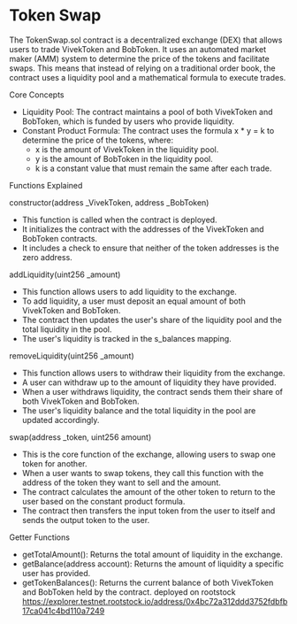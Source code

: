  # Token Swap 
 The TokenSwap.sol contract is a decentralized exchange (DEX) that allows
   users to trade VivekToken and BobToken. It uses an automated market
  maker (AMM) system to determine the price of the tokens and facilitate
  swaps. This means that instead of relying on a traditional order book,
  the contract uses a liquidity pool and a mathematical formula to execute
   trades.

  Core Concepts

   * Liquidity Pool: The contract maintains a pool of both VivekToken and
     BobToken, which is funded by users who provide liquidity.
   * Constant Product Formula: The contract uses the formula x * y = k to
     determine the price of the tokens, where:
       * x is the amount of VivekToken in the liquidity pool.
       * y is the amount of BobToken in the liquidity pool.
       * k is a constant value that must remain the same after each trade.

  Functions Explained

  constructor(address _VivekToken, address _BobToken)

   * This function is called when the contract is deployed.
   * It initializes the contract with the addresses of the VivekToken and
     BobToken contracts.
   * It includes a check to ensure that neither of the token addresses is
     the zero address.

  addLiquidity(uint256 _amount)

   * This function allows users to add liquidity to the exchange.
   * To add liquidity, a user must deposit an equal amount of both
     VivekToken and BobToken.
   * The contract then updates the user's share of the liquidity pool and
     the total liquidity in the pool.
   * The user's liquidity is tracked in the s_balances mapping.

  removeLiquidity(uint256 _amount)

   * This function allows users to withdraw their liquidity from the
     exchange.
   * A user can withdraw up to the amount of liquidity they have provided.
   * When a user withdraws liquidity, the contract sends them their share
     of both VivekToken and BobToken.
   * The user's liquidity balance and the total liquidity in the pool are
     updated accordingly.

  swap(address _token, uint256 amount)

   * This is the core function of the exchange, allowing users to swap one
      token for another.
   * When a user wants to swap tokens, they call this function with the
     address of the token they want to sell and the amount.
   * The contract calculates the amount of the other token to return to
     the user based on the constant product formula.
   * The contract then transfers the input token from the user to itself
     and sends the output token to the user.

  Getter Functions

   * getTotalAmount(): Returns the total amount of liquidity in the
     exchange.
   * getBalance(address account): Returns the amount of liquidity a
     specific user has provided.
   * getTokenBalances(): Returns the current balance of both VivekToken
     and BobToken held by the contract.
     deployed on rootstock https://explorer.testnet.rootstock.io/address/0x4bc72a312ddd3752fdbfb17ca041c4bd110a7249
